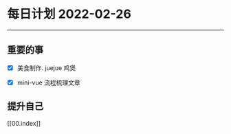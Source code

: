 #  每日计划 2022-02-26
---
## 重要的事
- [x]  美食制作. juejue 鸡煲
- [x]  mini-vue 流程梳理文章




## 提升自己

  



[[00.index]]









